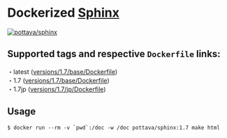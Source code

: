 # Dockerized [Sphinx](http://www.sphinx-doc.org/en/master/)

[![pottava/sphinx](http://dockeri.co/image/pottava/sphinx)](https://hub.docker.com/r/pottava/sphinx/)

## Supported tags and respective `Dockerfile` links:

・latest ([versions/1.7/base/Dockerfile](https://github.com/pottava/docker-sphinx/blob/master/versions/1.7/base/Dockerfile))  
・1.7 ([versions/1.7/base/Dockerfile](https://github.com/pottava/docker-sphinx/blob/master/versions/1.7/base/Dockerfile))  
・1.7jp ([versions/1.7/jp/Dockerfile](https://github.com/pottava/docker-sphinx/blob/master/versions/1.7/jp/Dockerfile))  

## Usage

```
$ docker run --rm -v `pwd`:/doc -w /doc pottava/sphinx:1.7 make html
```
